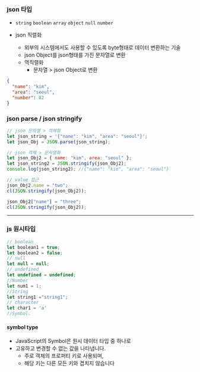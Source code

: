 ### json 타입

- `string` `boolean` `array` `object` `null` `number`

- json 직렬화
  - 외부의 시스템에서도 사용할 수 있도록 byte형태로 데이터 변환하는 기술
  - json Object를 json형태를 가진 문자열로 변환
  - 역직렬화
    - 문자열 > json Object로 변환

```json
{
  "name": "kim",
  "area": "seoul",
  "number": 82
}
```

### json parse / json stringify

```js
// json 문자열 > 객체화
let json_string = '{"name": "kim", "area": "seoul"}';
let json_Obj = JSON.parse(json_string);

// json 객체 > 문자열화
let json_Obj2 = { name: "kim", area: "seoul" };
let json_string2 = JSON.stringify(json_Obj2);
console.log(json_string2); //{"name": "kim", "area": "seoul"}

// value 접근
json_Obj2.name = "two";
cl(JSON.stringify(json_Obj2));

json_Obj2["name"] = "three";
cl(JSON.stringify(json_Obj2));
```

---

### js 원시타입

```js
// boolean
let boolean1 = true;
let boolean2 = false;
// null
let null = null;
// undefined
let undefined = undefined;
//Number
let num1 = 1;
//String
let string1 ="string1";
// character
let char1 = 'a'
//Symbol.

```

#### symbol type

- JavaScript의 Symbol은 원시 데이터 타입 중 하나로
- 고유하고 변경할 수 없는 값을 나타냅니다.
  - 주로 객체의 프로퍼티 키로 사용되며,
  - 해당 키는 다른 모든 키와 겹치지 않습니다
